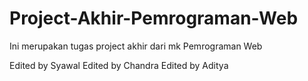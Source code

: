 # Project-Akhir-Pemrograman-Web
Ini merupakan tugas project akhir dari mk Pemrograman Web

Edited by Syawal
Edited by Chandra
Edited by Aditya